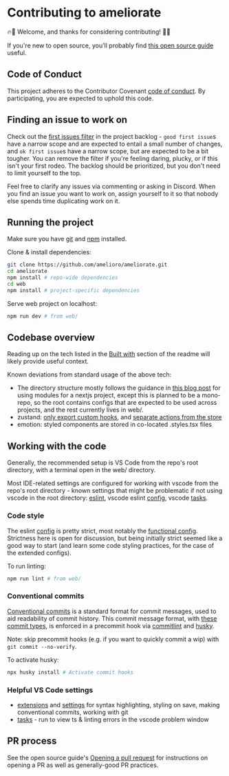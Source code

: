 # Contributing to ameliorate

🔥🙂 Welcome, and thanks for considering contributing! 🙂🔥

If you're new to open source, you'll probably find [this open source guide](https://opensource.guide/how-to-contribute) useful.

## Code of Conduct

This project adheres to the Contributor Covenant [code of conduct](https://github.com/amelioro/ameliorate/blob/main/CODE_OF_CONDUCT.md). By participating, you are expected to uphold this code.

## Finding an issue to work on

Check out the [first issues filter](https://github.com/orgs/amelioro/projects/2/views/7) in the project backlog - `good first issue`s have a narrow scope and are expected to entail a small number of changes, and `ok first issue`s have a narrow scope, but are expected to be a bit tougher. You can remove the filter if you're feeling daring, plucky, or if this isn't your first rodeo. The backlog should be prioritized, but you don't need to limit yourself to the top.

Feel free to clarify any issues via commenting or asking in Discord. When you find an issue you want to work on, assign yourself to it so that nobody else spends time duplicating work on it.

## Running the project

Make sure you have [git](https://git-scm.com/downloads) and [npm](https://docs.npmjs.com/downloading-and-installing-node-js-and-npm) installed.

Clone & install dependencies:

```bash
git clone https://github.com/amelioro/ameliorate.git
cd ameliorate
npm install # repo-wide dependencies
cd web
npm install # project-specific dependencies
```

Serve web project on localhost:

```bash
npm run dev # from web/
```

## Codebase overview

Reading up on the tech listed in the [Built with](https://github.com/amelioro/ameliorate#built-with) section of the readme will likely provide useful context.

Known deviations from standard usage of the above tech:

- The directory structure mostly follows the guidance in [this blog post](https://dev.to/vadorequest/a-2021-guide-about-structuring-your-next-js-project-in-a-flexible-and-efficient-way-472) for using modules for a nextjs project, except this is planned to be a mono-repo, so the root contains configs that are expected to be used across projects, and the rest currently lives in web/.
- zustand: [only export custom hooks](https://tkdodo.eu/blog/working-with-zustand#only-export-custom-hooks), and [separate actions from the store](https://docs.pmnd.rs/zustand/guides/practice-with-no-store-actions)
- emotion: styled components are stored in co-located .styles.tsx files

## Working with the code

Generally, the recommended setup is VS Code from the repo's root directory, with a terminal open in the web/ directory.

Most IDE-related settings are configured for working with vscode from the repo's root directory - known settings that might be problematic if not using vscode in the root directory: [eslint](https://github.com/amelioro/ameliorate/blob/6bd2e83b26b06f6894689ae0a10864743daed771/web/.eslintrc.json#L94), vscode eslint [config](https://github.com/amelioro/ameliorate/blob/6bd2e83b26b06f6894689ae0a10864743daed771/.vscode/settings.json#L5), vscode [tasks](https://github.com/amelioro/ameliorate/blob/main/.vscode/tasks.json).

### Code style

The eslint [config](https://github.com/amelioro/ameliorate/blob/main/web/.eslintrc.json) is pretty strict, most notably the [functional config](https://github.com/amelioro/ameliorate/blob/6bd2e83b26b06f6894689ae0a10864743daed771/web/.eslintrc.json#L42-L52). Strictness here is open for discussion, but being initially strict seemed like a good way to start (and learn some code styling practices, for the case of the extended configs).

To run linting:

```bash
npm run lint # from web/
```

### Conventional commits

[Conventional commits](https://www.conventionalcommits.org/) is a standard format for commit messages, used to aid readability of commit history. This commit message format, with [these commit types](https://github.com/amelioro/ameliorate/blob/main/commitlint.config.js), is enforced in a precommit hook via [commitlint](https://github.com/conventional-changelog/commitlint) and [husky](https://github.com/typicode/husky/).

Note: skip precommit hooks (e.g. if you want to quickly commit a wip) with `git commit --no-verify`.

To activate husky:

```bash
npx husky install # Activate commit hooks
```

### Helpful VS Code settings

- [extensions](https://github.com/amelioro/ameliorate/blob/main/.vscode/extensions.json) and [settings](https://github.com/amelioro/ameliorate/blob/main/.vscode/settings.json) for syntax highlighting, styling on save, making conventional commits, working with git
- [tasks](https://github.com/amelioro/ameliorate/blob/main/.vscode/tasks.json) - run to view ts & linting errors in the vscode problem window

## PR process

See the open source guide's [Opening a pull request](https://opensource.guide/how-to-contribute/#opening-a-pull-request) for instructions on opening a PR as well as generally-good PR practices.
